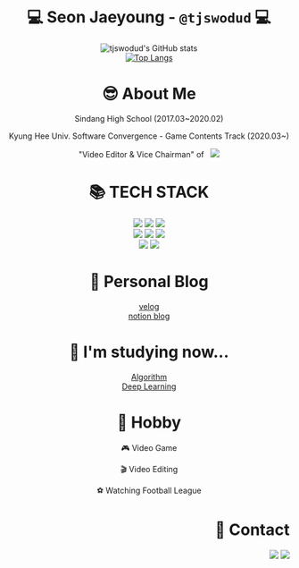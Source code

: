 # <div align="center"> 💻 Seon Jaeyoung - `@tjswodud` 💻 </div>

<div align="center">

![tjswodud's GitHub stats](https://github-readme-stats.vercel.app/api?username=tjswodud&show_icons=true&theme=cobalt)
<br>
[![Top Langs](https://github-readme-stats.vercel.app/api/top-langs/?username=tjswodud&layout=compact&theme=cobalt&langs_count=7)](https://github.com/anuraghazra/github-readme-stats)

</div>

# <div align="center"> 😎 About Me </div>

<div align="center">

Sindang High School (2017.03~2020.02)
<br>

Kyung Hee Univ. Software Convergence - Game Contents Track (2020.03~)
<br>

"Video Editor & Vice Chairman" of &nbsp; <a href="https://www.youtube.com/channel/UCoJhIFodUrsH8suAe0kYDzQ"><img src="https://img.shields.io/badge/SWTUBE-FF0000?style=for-the-badge&logo=youtube&logoColor=white"></a>
<br>

</div>

# <div align="center"> &#128218; TECH STACK </div>
<div align="center">
<img src="https://img.shields.io/badge/Python-3776AB?style=for-the-badge&logo=Python&logoColor=white">
<img src="https://img.shields.io/badge/C-A8B9CC?style=for-the-badge&logo=C&logoColor=white">
<img src="https://img.shields.io/badge/C++-00599C?style=for-the-badge&logo=C%2B%2B&logoColor=white">
<br>

<img src="https://img.shields.io/badge/Html5-E34F26.svg?&style=for-the-badge&logo=HTML5&logoColor=white"/>
<img src="https://img.shields.io/badge/Css3-1572B6.svg?&style=for-the-badge&logo=CSS3&logoColor=white"/>
<img src="https://img.shields.io/badge/Javascript-F7DF1E.svg?&style=for-the-badge&logo=Javascript&logoColor=white"/>
<br>

<img src="https://img.shields.io/badge/Unity-FFFFFF.svg?&style=for-the-badge&logo=Unity&logoColor=black"/>
<img src="https://img.shields.io/badge/Unreal Engine-0E1128.svg?&style=for-the-badge&logo=UnrealEngine&logoColor=white"/>
<br>
</div>

# <div align="center"> 📝 Personal Blog </div>

<div align="center">

[velog](https://velog.io/@tjswodud)
<br>
[notion blog](https://tjswodud.notion.site/)
<br>

</div>

# <div align="center"> 📖 I'm studying now... </div>

<div align="center">

[Algorithm](https://tjswodud.notion.site/Foundations-of-Algorithms-83ea5a52233e4120bb6b8b9845c7bec7)
<br>
[Deep Learning](https://velog.io/@tjswodud/%EB%94%A5%EB%9F%AC%EB%8B%9D-01.-%EC%84%A0%ED%98%95-%ED%9A%8C%EA%B7%80-Linear-Regression)
<br>

</div>

# <div align="center"> &#127955; Hobby </div>
<div align="center">

🎮 Video Game
<br>

🎬 Video Editing
<br>

⚽ Watching Football League
<br>

</div>


# <div align="right"> 🔗 Contact </div>

<div align="right">

<a href="https://www.instagram.com/jae_young.02" target="_blank"><img src="https://img.shields.io/badge/jae_young.02-white?style=round-square&logo=Instagram&logoColor=E4405F"/></a>
<a href="mailto:tjswodud85@gmail.com" target="_blank"><img src="https://img.shields.io/badge/Gmail-F07C3E?style=round-square&logo=Gmail&logoColor=EA4335"/></a>
<br>

</div>
